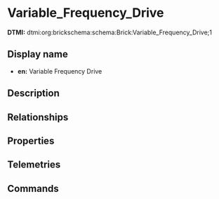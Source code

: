 # Variable_Frequency_Drive
**DTMI:** dtmi:org:brickschema:schema:Brick:Variable_Frequency_Drive;1
## Display name
- **en:** Variable Frequency Drive
## Description
## Relationships
## Properties
## Telemetries
## Commands
